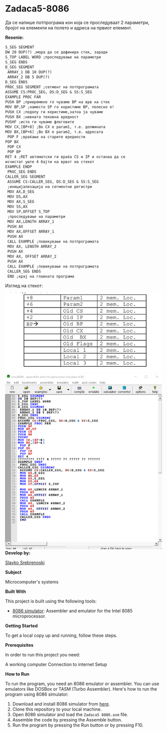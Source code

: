 # Zadaca5-8086

Да се напише потпрограма кон која се проследуваат 2 параметри, бројот на елементи на полето и адреса на
првиот елемент. 


**Resenie:** 

```
S_SEG SEGMENT
DW 20 DUP(?) ;мора да се дефинира стек, заради
S_TOP LABEL WORD ;проследување на параметри
S_SEG ENDS
D_SEG SEGMENT
 ARRAY_1 DB 10 DUP(?)
 ARRAY_2 DB 5 DUP(?)
D_SEG ENDS
PROC_SEG SEGMENT ;сегмент на потпрограмата
ASSUME CS:PROC_SEG, DS:D_SEG & SS:S_SEG
EXAMPLE PROC FAR
PUSH BP ;привремено го чуваме BP на врв на стек
MOV BP,SP ;наместо SP го користиме BP, полесно е!
PUSH CX ;подолу ги користиме,затоа ја чуваме
PUSH BX ;нивната тековна вредност
PUSHF ;исто ги чуваме флеговите
MOV CX,[BP+8] ;Во CX е param1, т.е. должината
MOV BX,[BP+6] ;Во BX е param2, т.е. адресата
 POP F ;враќање на старите вредности
POP BX
 POP CX
 POP BP
RET 4 ;RET автоматски ги враќа CS и IP и останаа да се
исчистат уште 4 бајти на врвот на стекот
EXAMPLE ENDP
 PROC_SEG ENDS
CALLER_SEG SEGMENT
 ASSUME CS:CALLER_SEG, DS:D_SEG & SS:S_SEG
 ;иницијализација на сегментни регистри
 MOV AX,D_SEG
 MOV DS,AX
 MOV AX,S_SEG
 MOV SS,AX
 MOV SP,OFFSET S_TOP
 ;проследување на параметри
 MOV AX,LENGTH ARRAY_1
 PUSH AX
 MOV AX,OFFSET ARRAY_1
 PUSH AX
 CALL EXAMPLE ;повикување на потпрограмата
 MOV AX, LENGTH ARRAY_2
 PUSH AX
 MOV AX, OFFSET ARRAY_2
 PUSH AX
 CALL EXAMPLE ;повикување на потпрограмата
 CALLER_SEG ENDS
 END ;крај на главната програма

```
Изглед на стекот: 

![Screenshot (1)](https://github.com/slavko444/Zadaca5-8086/blob/main/Sektor.png)
![Screenshot (2)](https://github.com/slavko444/Zadaca5-8086/blob/main/Zadaca5%208086%20code.png)
**Develop by:**

[Slavko Srebrenoski ](https://github.com/slavko444)


**Subject**

Microcomputer's systems

**Built With**

This project is built using the following tools:

- [8086 simulator](https://emu8086-microprocessor-emulator.en.softonic.com/?ex=RAMP-2046.0): Assembler and emulator for the Intel 8085 microprocessor.

**Getting Started**

To get a local copy up and running, follow these steps.

**Prerequisites**

In order to run this project you need:

A working computer
Connection to internet
Setup

**How to Run**

To run the program, you need an 8086 emulator or assembler. You can use emulators like DOSBox or TASM (Turbo Assembler). Here's how to run the program using 8086 simulator:

1. Download and install 8086 simulator from [here](https://emu8086-microprocessor-emulator.en.softonic.com/?ex=RAMP-2046.0).
2. Clone this repository to your local machine.
3. Open 8086 simulator and load the `Zadaca5 8086.asm` file.
4. Assemble the code by pressing the Assemble button.
5. Run the program by pressing the Run button or by pressing F10.

